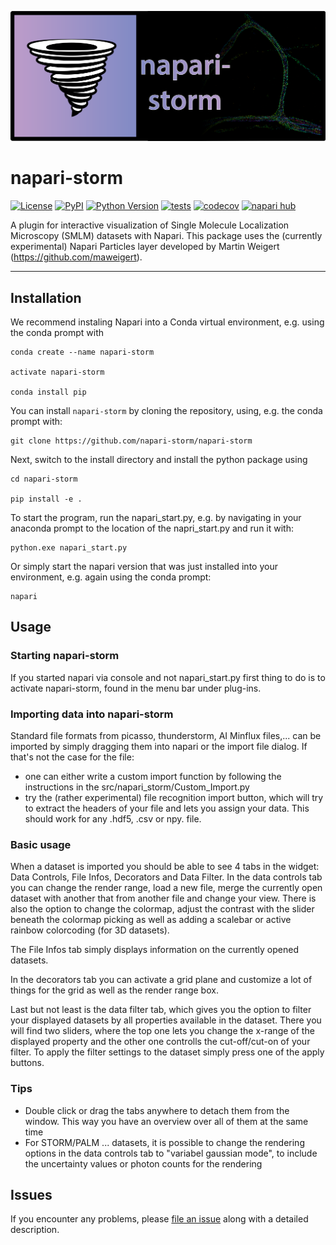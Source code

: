 ![alt text](/resources/napari_storm_logo.png)

# napari-storm

[![License](https://img.shields.io/pypi/l/napari-storm.svg?color=green)](https://github.com/napari-storm/napari-storm/raw/main/LICENSE)
[![PyPI](https://img.shields.io/pypi/v/napari-storm.svg?color=green)](https://pypi.org/project/napari-storm)
[![Python Version](https://img.shields.io/pypi/pyversions/napari-storm.svg?color=green)](https://python.org)
[![tests](https://github.com/napari-storm/napari-storm/workflows/tests/badge.svg)](https://github.com/napari-storm/napari-storm/actions)
[![codecov](https://codecov.io/gh/napari-storm/napari-storm/branch/main/graph/badge.svg)](https://codecov.io/gh/napari-storm/napari-storm)
[![napari hub](https://img.shields.io/endpoint?url=https://api.napari-hub.org/shields/napari-storm)](https://napari-hub.org/plugins/napari-storm)

A plugin for interactive visualization of Single Molecule Localization Microscopy (SMLM) datasets with Napari.  This package uses the (currently experimental) Napari Particles layer developed by Martin Weigert (https://github.com/maweigert).

----------------------------------


## Installation

We recommend instaling Napari into a Conda virtual environment, e.g. using the conda prompt with 

    conda create --name napari-storm
    
    activate napari-storm
    
    conda install pip

You can install `napari-storm` by cloning the repository, using, e.g. the conda prompt with:

    git clone https://github.com/napari-storm/napari-storm
    
Next, switch to the install directory and install the python package using 

    cd napari-storm

    pip install -e .
    
To start the program, run the napari_start.py, e.g. by navigating in your anaconda prompt to the location of the 
napri_start.py and run it with:

    python.exe napari_start.py 

Or simply start the napari version that was just installed into your environment, e.g. again using the conda prompt:  

    napari 

## Usage

### Starting napari-storm
If you started napari via console and not napari_start.py first thing to do is to activate napari-storm, found in 
the menu bar under plug-ins. 

### Importing data into napari-storm
Standard file formats from picasso, thunderstorm, AI Minflux files,... can be imported by simply dragging them into
napari or the import file dialog. If that's not the case for the file:

- one can either write a custom import function by following the instructions in the src/napari_storm/Custom_Import.py
- try the (rather experimental) file recognition import button, which will try to extract the headers of your file
and lets you assign your data. This should work for any .hdf5, .csv or npy. file. 

### Basic usage
When a dataset is imported you should be able to see 4 tabs in the widget: Data Controls, File Infos, Decorators and 
Data Filter. In the data controls tab you can change the render range, load 
a new file, merge the currently open dataset with another that from another file and change your view.
There is also the option to change the colormap, adjust the contrast with the slider beneath the colormap picking as well
as adding a scalebar or active rainbow colorcoding (for 3D datasets).

The File Infos tab simply displays information on the currently opened datasets.

In the decorators tab you can activate a grid plane and customize a lot of things for the grid as well as the render range box. 

Last but not least is the data filter tab, which gives you the option to filter your displayed datasets by all properties available in the dataset.
There you will find two sliders, where the top one lets you change the x-range of the displayed property and the other one controlls 
the cut-off/cut-on of your filter. To apply the filter settings to the dataset simply press 
one of the apply buttons.

### Tips
- Double click or drag the tabs anywhere to detach them from the window. This way you have an overview over all of them at the same time
- For STORM/PALM ... datasets, it is possible to change the rendering options in the data controls tab to "variabel gaussian mode", to include the uncertainty values or photon counts for the rendering

## Issues

If you encounter any problems, please [file an issue] along with a detailed description.

[napari]: https://github.com/napari/napari
[Cookiecutter]: https://github.com/audreyr/cookiecutter
[@napari]: https://github.com/napari
[MIT]: http://opensource.org/licenses/MIT
[BSD-3]: http://opensource.org/licenses/BSD-3-Clause
[GNU GPL v3.0]: http://www.gnu.org/licenses/gpl-3.0.txt
[GNU LGPL v3.0]: http://www.gnu.org/licenses/lgpl-3.0.txt
[Apache Software License 2.0]: http://www.apache.org/licenses/LICENSE-2.0
[Mozilla Public License 2.0]: https://www.mozilla.org/media/MPL/2.0/index.txt
[cookiecutter-napari-plugin]: https://github.com/napari/cookiecutter-napari-plugin

[file an issue]: https://github.com/napari-storm/napari-storm/issues

[napari]: https://github.com/napari/napari
[tox]: https://tox.readthedocs.io/en/latest/
[pip]: https://pypi.org/project/pip/
[PyPI]: https://pypi.org/
